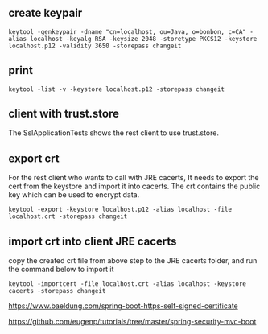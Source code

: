 
## create keypair
```$xslt
keytool -genkeypair -dname "cn=localhost, ou=Java, o=bonbon, c=CA" -alias localhost -keyalg RSA -keysize 2048 -storetype PKCS12 -keystore localhost.p12 -validity 3650 -storepass changeit
```

## print
```$xslt
keytool -list -v -keystore localhost.p12 -storepass changeit
```

## client with trust.store
The SslApplicationTests shows the rest client to use trust.store.

## export crt
For the rest client who wants to call with JRE cacerts, It needs to export the cert from the keystore and import it into cacerts.
The crt contains the public key which can be used to encrypt data.
```$xslt
keytool -export -keystore localhost.p12 -alias localhost -file localhost.crt -storepass changeit
```

## import crt into client JRE cacerts
copy the created crt file from above step to the JRE cacerts folder, and run the command below to import it
```$xslt
keytool -importcert -file localhost.crt -alias localhost -keystore cacerts -storepass changeit
```

https://www.baeldung.com/spring-boot-https-self-signed-certificate

https://github.com/eugenp/tutorials/tree/master/spring-security-mvc-boot

